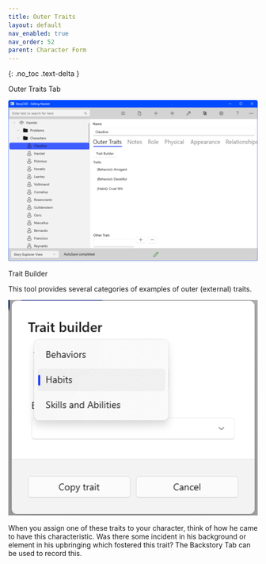 ```yaml
---
title: Outer Traits
layout: default
nav_enabled: true
nav_order: 52
parent: Character Form
---
```

{: .no_toc .text-delta }

Outer Traits Tab

![](../media/Character-Outer-Traits.png)

Trait Builder

This tool provides several categories of examples of outer (external) traits.

![](../media/Trait-Builder.png)

When you assign one of these traits to your character, think of how he came to have this characteristic.  Was there some incident in his background or element in his upbringing which fostered this trait? The Backstory Tab can be used to record this.

